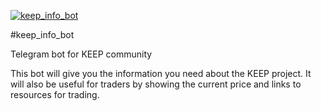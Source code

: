 
[![keep_info_bot](https://eguoli.github.io/keep_info_bot/keep-info-bot.jpg)](https://eguoli.github.io/keep_info_bot/)

#keep_info_bot

Telegram bot for KEEP community

This bot will give you the information you need about the KEEP project. It will also be useful for traders by showing the current price and links to resources for trading.
